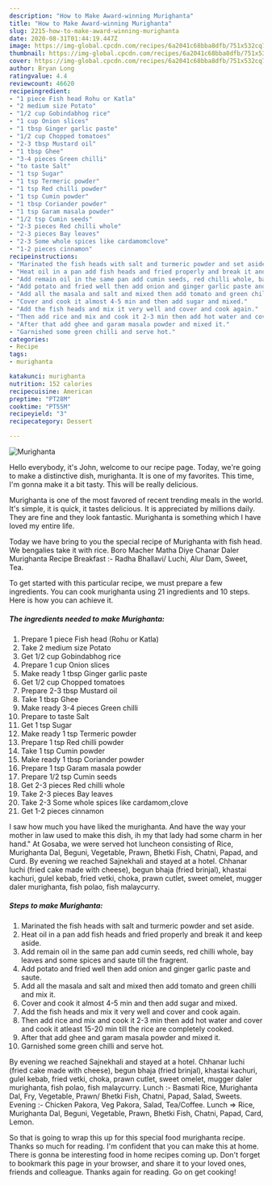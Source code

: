 ```yaml
---
description: "How to Make Award-winning Murighanta"
title: "How to Make Award-winning Murighanta"
slug: 2215-how-to-make-award-winning-murighanta
date: 2020-08-31T01:44:19.447Z
image: https://img-global.cpcdn.com/recipes/6a2041c68bba8dfb/751x532cq70/murighanta-recipe-main-photo.jpg
thumbnail: https://img-global.cpcdn.com/recipes/6a2041c68bba8dfb/751x532cq70/murighanta-recipe-main-photo.jpg
cover: https://img-global.cpcdn.com/recipes/6a2041c68bba8dfb/751x532cq70/murighanta-recipe-main-photo.jpg
author: Bryan Long
ratingvalue: 4.4
reviewcount: 46620
recipeingredient:
- "1 piece Fish head Rohu or Katla"
- "2 medium size Potato"
- "1/2 cup Gobindabhog rice"
- "1 cup Onion slices"
- "1 tbsp Ginger garlic paste"
- "1/2 cup Chopped tomatoes"
- "2-3 tbsp Mustard oil"
- "1 tbsp Ghee"
- "3-4 pieces Green chilli"
- "to taste Salt"
- "1 tsp Sugar"
- "1 tsp Termeric powder"
- "1 tsp Red chilli powder"
- "1 tsp Cumin powder"
- "1 tbsp Coriander powder"
- "1 tsp Garam masala powder"
- "1/2 tsp Cumin seeds"
- "2-3 pieces Red chilli whole"
- "2-3 pieces Bay leaves"
- "2-3 Some whole spices like cardamomclove"
- "1-2 pieces cinnamon"
recipeinstructions:
- "Marinated the fish heads with salt and turmeric powder and set aside."
- "Heat oil in a pan add fish heads and fried properly and break it and keep aside."
- "Add remain oil in the same pan add cumin seeds, red chilli whole, bay leaves and some spices and saute till the fragrent."
- "Add potato and fried well then add onion and ginger garlic paste and saute."
- "Add all the masala and salt and mixed then add tomato and green chilli and mix it."
- "Cover and cook it almost 4-5 min and then add sugar and mixed."
- "Add the fish heads and mix it very well and cover and cook again."
- "Then add rice and mix and cook it 2-3 min then add hot water and cover and cook it atleast 15-20 min till the rice are completely cooked."
- "After that add ghee and garam masala powder and mixed it."
- "Garnished some green chilli and serve hot."
categories:
- Recipe
tags:
- murighanta

katakunci: murighanta 
nutrition: 152 calories
recipecuisine: American
preptime: "PT28M"
cooktime: "PT55M"
recipeyield: "3"
recipecategory: Dessert

---
```



![Murighanta](https://img-global.cpcdn.com/recipes/6a2041c68bba8dfb/751x532cq70/murighanta-recipe-main-photo.jpg)

Hello everybody, it's John, welcome to our recipe page. Today, we're going to make a distinctive dish, murighanta. It is one of my favorites. This time, I'm gonna make it a bit tasty. This will be really delicious.

Murighanta is one of the most favored of recent trending meals in the world. It's simple, it is quick, it tastes delicious. It is appreciated by millions daily. They are fine and they look fantastic. Murighanta is something which I have loved my entire life.

Today we have bring to you the special recipe of Murighanta with fish head. We bengalies take it with rice. Boro Macher Matha Diye Chanar Daler Murighanta Recipe Breakfast :- Radha Bhallavi/ Luchi, Alur Dam, Sweet, Tea.


To get started with this particular recipe, we must prepare a few ingredients. You can cook murighanta using 21 ingredients and 10 steps. Here is how you can achieve it.

<!--inarticleads1-->

##### The ingredients needed to make Murighanta:

1. Prepare 1 piece Fish head (Rohu or Katla)
1. Take 2 medium size Potato
1. Get 1/2 cup Gobindabhog rice
1. Prepare 1 cup Onion slices
1. Make ready 1 tbsp Ginger garlic paste
1. Get 1/2 cup Chopped tomatoes
1. Prepare 2-3 tbsp Mustard oil
1. Take 1 tbsp Ghee
1. Make ready 3-4 pieces Green chilli
1. Prepare to taste Salt
1. Get 1 tsp Sugar
1. Make ready 1 tsp Termeric powder
1. Prepare 1 tsp Red chilli powder
1. Take 1 tsp Cumin powder
1. Make ready 1 tbsp Coriander powder
1. Prepare 1 tsp Garam masala powder
1. Prepare 1/2 tsp Cumin seeds
1. Get 2-3 pieces Red chilli whole
1. Take 2-3 pieces Bay leaves
1. Take 2-3 Some whole spices like cardamom,clove
1. Get 1-2 pieces cinnamon


I saw how much you have liked the murighanta. And have the way your mother in law used to make this dish, ih my that lady had some charm in her hand.&#34; At Gosaba, we were served hot luncheon consisting of Rice, Murighanta Dal, Beguni, Vegetable, Prawn, Bhetki Fish, Chatni, Papad, and Curd. By evening we reached Sajnekhali and stayed at a hotel. Chhanar luchi (fried cake made with cheese), begun bhaja (fried brinjal), khastai kachuri, gulel kebab, fried vetki, choka, prawn cutlet, sweet omelet, mugger daler murighanta, fish polao, fish malaycurry. 

<!--inarticleads2-->

##### Steps to make Murighanta:

1. Marinated the fish heads with salt and turmeric powder and set aside.
1. Heat oil in a pan add fish heads and fried properly and break it and keep aside.
1. Add remain oil in the same pan add cumin seeds, red chilli whole, bay leaves and some spices and saute till the fragrent.
1. Add potato and fried well then add onion and ginger garlic paste and saute.
1. Add all the masala and salt and mixed then add tomato and green chilli and mix it.
1. Cover and cook it almost 4-5 min and then add sugar and mixed.
1. Add the fish heads and mix it very well and cover and cook again.
1. Then add rice and mix and cook it 2-3 min then add hot water and cover and cook it atleast 15-20 min till the rice are completely cooked.
1. After that add ghee and garam masala powder and mixed it.
1. Garnished some green chilli and serve hot.


By evening we reached Sajnekhali and stayed at a hotel. Chhanar luchi (fried cake made with cheese), begun bhaja (fried brinjal), khastai kachuri, gulel kebab, fried vetki, choka, prawn cutlet, sweet omelet, mugger daler murighanta, fish polao, fish malaycurry. Lunch :- Basmati Rice, Murighanta Dal, Fry, Vegetable, Prawn/ Bhetki Fish, Chatni, Papad, Salad, Sweets. Evening :- Chicken Pakora, Veg Pakora, Salad, Tea/Coffee. Lunch =&gt; Rice, Murighanta Dal, Beguni, Vegetable, Prawn, Bhetki Fish, Chatni, Papad, Card, Lemon. 

So that is going to wrap this up for this special food murighanta recipe. Thanks so much for reading. I'm confident that you can make this at home. There is gonna be interesting food in home recipes coming up. Don't forget to bookmark this page in your browser, and share it to your loved ones, friends and colleague. Thanks again for reading. Go on get cooking!
